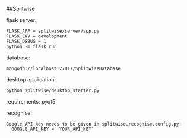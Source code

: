##Splitwise

flask server:
```
FLASK_APP = splitwise/server/app.py
FLASK_ENV = development
FLASK_DEBUG = 1
python -m flask run
```

database:
```
mongodb://localhost:27017/SplitwiseDatabase
```

desktop application:
```
python splitwise/desktop_starter.py
```
requirements:
pyqt5

recognise:
```
Google API key needs to be given in splitwise.recognise.config.py:
  GOOGLE_API_KEY = 'YOUR_API_KEY'
```
